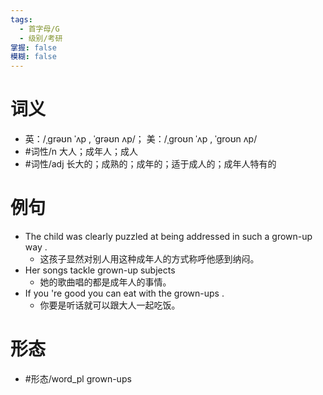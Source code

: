 ```yaml
---
tags:
  - 首字母/G
  - 级别/考研
掌握: false
模糊: false
---
```

# 词义
- 英：/ˌɡrəʊn ˈʌp , ˈɡrəʊn ʌp/； 美：/ˌɡroʊn ˈʌp , ˈɡroʊn ʌp/
- #词性/n  大人；成年人；成人
- #词性/adj  长大的；成熟的；成年的；适于成人的；成年人特有的
# 例句
- The child was clearly puzzled at being addressed in such a grown-up way .
	- 这孩子显然对别人用这种成年人的方式称呼他感到纳闷。
- Her songs tackle grown-up subjects
	- 她的歌曲唱的都是成年人的事情。
- If you 're good you can eat with the grown-ups .
	- 你要是听话就可以跟大人一起吃饭。
# 形态
- #形态/word_pl grown-ups
